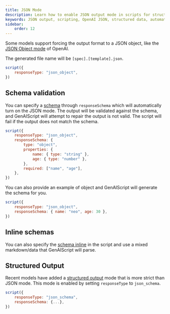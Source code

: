 ```yaml
---
title: JSON Mode
description: Learn how to enable JSON output mode in scripts for structured data generation with OpenAI's platform.
keywords: JSON output, scripting, OpenAI JSON, structured data, automation
sidebar:
    order: 12
---
```


Some models support forcing the output format to a JSON object, like the [JSON Object mode](https://platform.openai.com/docs/guides/text-generation/json-mode) of OpenAI.

The generated file name will be `[spec].[template].json`.

```js 'responseType: "json_object"'
script({
    responseType: "json_object",
})
```

## Schema validation

You can specify a [schema](/genaiscript/reference/scripts/schemas) through `responseSchema` which will automatically turn on the JSON mode. The output will be validated against the schema, and GenAIScript will attempt to repair the output is not valid. The script will fail if the output does not match the schema.

```js "responseSchema"
script({
    responseType: "json_object",
    responseSchema: {
        type: "object",
        properties: {
            name: { type: "string" },
            age: { type: "number" },
        },
        required: ["name", "age"],
    },
})
```

You can also provide an example of object and GenAIScript will generate the schema for you.

```js "responseSchema"
script({
    responseType: "json_object",
    responseSchema: { name: "neo", age: 30 },
})
```

## Inline schemas

You can also specify the [schema inline](/genaiscript/reference/scripts/schemas) in the script and use a mixed markdown/data that GenAIScript will parse.

## Structured Output

Recent models have added a [structured output](/genaiscript/reference/scripts/structured-output) mode that is more strict than JSON mode. This mode is enabled by setting `responseType` to `json_schema`.

```js "responseSchema"
script({
    responseType: "json_schema",
    responseSchema: {...},
})
```
